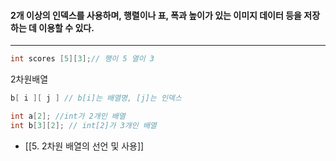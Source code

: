 #### 2개 이상의 인덱스를 사용하며, 행렬이나 표, 폭과 높이가 있는 이미지 데이터 등을 저장하는 데 이용할 수 있다. ####
___
```c
int scores [5][3];// 행이 5 열이 3
```

2차원배열
```c
b[ i ][ j ] // b[i]는 배열명, [j]는 인덱스
```

```c
int a[2]; //int가 2개인 배열
int b[3][2]; // int[2]가 3개인 배열
```

- [[5. 2차원 배열의 선언 및 사용]]